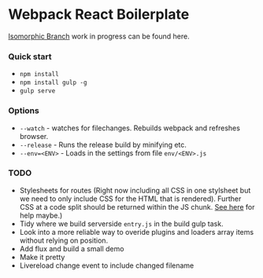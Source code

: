# Webpack React Boilerplate

[Isomorphic Branch](https://github.com/mderrick/webpack-react-boilerplate/tree/fluxible) work in progress can be found here.

### Quick start
- `npm install`
- `npm install gulp -g`
- `gulp serve`

### Options
- `--watch` - watches for filechanges. Rebuilds webpack and refreshes browser.
- `--release` - Runs the release build by minifying etc.
- `--env=<ENV>` - Loads in the settings from file `env/<ENV>.js`


### TODO
- Stylesheets for routes (Right now including all CSS in one stylsheet but we need to only include CSS for the HTML that is rendered). Further CSS at a code split should be returned within the JS chunk. [See here](https://github.com/webpack/react-webpack-server-side-example/blob/master/server/style-collector.loader.js) for help maybe.)
- Tidy where we build serverside `entry.js` in the build gulp task.
- Look into a more reliable way to overide plugins and loaders array items without relying on position.
- Add flux and build a small demo
- Make it pretty
- Livereload change event to include changed filename